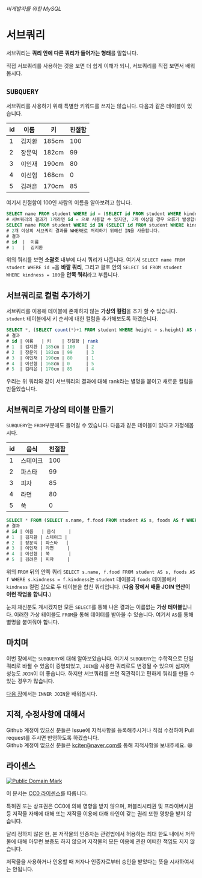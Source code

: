###### 비개발자를 위한 MySQL
# 서브쿼리

서브쿼리는 **쿼리 안에 다른 쿼리가 들어가는 형태**를 말합니다.

직접 서브쿼리를 사용하는 것을 보면 더 쉽게 이해가 되니, 서브쿼리를 직접 보면서 배워봅시다.

## `SUBQUERY`
서브쿼리를 사용하기 위해 특별한 키워드를 쓰지는 않습니다. 다음과 같은 테이블이 있습니다.

|id |이름  |키   |친절함|
|---|------|-----|----|
|1  |김지환|185cm|100 |
|2  |장문익|182cm|99  |
|3  |이인재|190cm|80  |
|4  |이선협|168cm|0   |
|5  |김려은|170cm|85  |

여기서 친절함이 100인 사람의 이름을 알아보려고 합니다.

```sql
SELECT name FROM student WHERE id = (SELECT id FROM student WHERE kindness = 100 LIMIT 1);
# 서브쿼리의 결과가 1개라면 id = 으로 사용할 수 있지만, 2개 이상일 경우 오류가 발생합니다.
SELECT name FROM student WHERE id IN (SELECT id FROM student WHERE kindness = 100);
# 2개 이상의 서브쿼리 결과를 WHERE로 처리하기 위해선 IN을 사용합니다.
# 결과
# id  |  이름
# 1   |  김지환
```

위의 쿼리를 보면 **소괄호** 내부에 다시 쿼리가 나옵니다. 여기서 `SELECT name FROM student WHERE id =`을 **바깥 쿼리**, 그리고 괄호 안의 `SELECT id FROM student WHERE kindness = 100`을 **안쪽 쿼리**라고 부릅니다.

## 서브쿼리로 컬럼 추가하기
서브쿼리를 이용해 테이블에 존재하지 않는 **가상의 컬럼**을 추가 할 수 있습니다.
`student` 테이블에서 키 순서에 대한 컬럼을 추가해보도록 하겠습니다.

```sql
SELECT *, (SELECT count(*)+1 FROM student WHERE height > s.height) AS rank FROM student AS s;
# 결과
# id | 이름   | 키    | 친절함 | rank
# 1  | 김지환 | 185cm | 100    | 2
# 2  | 장문익 | 182cm | 99     | 3
# 3  | 이인재 | 190cm | 80     | 1
# 4  | 이선협 | 168cm | 0      | 5
# 5  | 김려은 | 170cm | 85     | 4
```

우리는 위 쿼리와 같이 서브쿼리의 결과에 대해 rank라는 별명을 붙이고 새로운 컬럼을 만들었습니다.

## 서브쿼리로 가상의 테이블 만들기
`SUBQUERY`는 `FROM`부분에도 들어갈 수 있습니다. 다음과 같은 테이블이 있다고 가정해봅시다.

|id |음식    |친절함|
|---|--------|------|
|1  |스테이크|100   |
|2  |파스타  |99    |
|3  |피자    |85    |
|4  |라면    |80    |
|5  |쑥      |0     |

```sql
SELECT * FROM (SELECT s.name, f.food FROM student AS s, foods AS f WHERE s.kindness = f.kindness);
# 결과
# id | 이름   | 음식     |
# 1  | 김지환 | 스테이크 |
# 2  | 장문익 | 파스타   |
# 3  | 이인재 | 라면     |
# 4  | 이선협 | 쑥       |
# 5  | 김려은 | 피자     |
```

위의 `FROM` 뒤의 안쪽 쿼리 `SELECT s.name, f.food FROM student AS s, foods AS f WHERE s.kindness = f.kindness`는 `student` 테이블과 `foods` 테이블에서 `kindness` 컬럼 값으로 두 테이블을 합친 쿼리입니다. (**다음 장에서 배울 JOIN 연산이 이런 작업을 합니다.**)

눈치 채신분도 계시겠지만 모든 `SELECT`를 통해 나온 결과는 이름없는 **가상 테이블**입니다. 이러한 가상 테이블도 `FROM`을 통해 데이터를 받아올 수 있습니다. 여기서 `AS`를 통해 별명을 붙여줘야 합니다.

## 마치며
이번 장에서는 `SUBQUERY`에 대해 알아보았습니다. 여기서 `SUBQUERY`는 수학적으로 단일 쿼리로 바뀔 수 있음이 증명되었고, `JOIN`을 사용한 쿼리로도 변경될 수 있으며 심지어 성능도 `JOIN`이 더 좋습니다. 하지만 서브쿼리를 쓰면 직관적이고 편하게 쿼리를 만들 수 있는 경우가 많습니다.

[다음 장](INNER-JOIN.md)에서는 `INNER JOIN`을 배워봅시다.

## 지적, 수정사항에 대해서
Github 계정이 있으신 분들은 Issue에 지적사항을 등록해주시거나 직접 수정하여 Pull request를 주시면 반영하도록 하겠습니다. <br>Github 계정이 없으신 분들은 kciter@naver.com를 통해 지적사항을 보내주세요. :smile:

## 라이센스
<a rel="license" href="http://creativecommons.org/publicdomain/mark/1.0/">
<img src="https://licensebuttons.net/p/mark/1.0/88x31.png" alt="Public Domain Mark" />
</a>

이 문서는 [CC0 라이센스](LICENSE)를 따릅니다.

특허권 또는 상표권은 CC0에 의해 영향을 받지 않으며, 퍼블리시티권 및 프라이버시권 등 저작물 자체에 대해 또는 저작물 이용에 대해 타인이 갖는 권리 또한 영향을 받지 않습니다.

달리 정하지 않은 한, 본 저작물의 인증자는 관련법에서 허용하는 최대 한도 내에서 저작물에 대해 아무런 보증도 하지 않으며 저작물의 모든 이용에 관한 어떠한 책임도 지지 않습니다.

저작물을 사용하거나 인용할 때 저자나 인증자로부터 승인을 받았다는 뜻을 시사하여서는 안됩니다.
